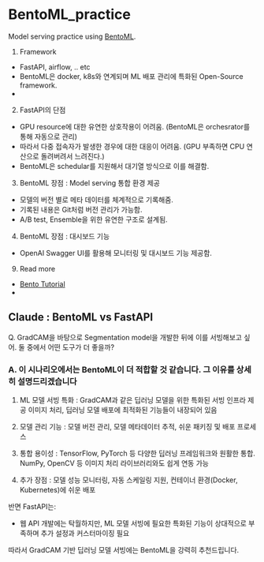 # BentoML_practice
Model serving practice using [BentoML](https://github.com/bentoml/BentoML).

1. Framework
- FastAPI, airflow, .. etc
- BentoML은 docker, k8s와 연계되며 ML 배포 관리에 특화된 Open-Source framework.
-

2. FastAPI의 단점
- GPU resource에 대한 유연한 상호작용이 어려움. (BentoML은 orchesrator를 통해 자동으로 관리)
- 따라서 다중 접속자가 발생한 경우에 대한 대응이 어려움. (GPU 부족하면 CPU 연산으로 돌려버려서 느려진다.)
- BentoML은 schedular를 지원해서 대기열 방식으로 이를 해결함.

3. BentoML 장점 : Model serving 통합 환경 제공
- 모델의 버전 별로 메타 데이터를 체계적으로 기록해줌.
- 기록된 내용은 Git처럼 버전 관리가 가능함.
- A/B test, Ensemble을 위한 유연한 구조로 설계됨.

4. BentoML 장점 : 대시보드 기능
- OpenAI Swagger UI를 활용해 모니터링 및 대시보드 기능 제공함.

9. Read more
- [Bento Tutorial](https://docs.bentoml.com/en/latest/examples/overview.html)
-

## Claude : BentoML vs FastAPI
Q. GradCAM을 바탕으로 Segmentation model을 개발한 뒤에 이를 서빙해보고 싶어. 둘 중에서 어떤 도구가 더 좋을까?

### A. 이 시나리오에서는 BentoML이 더 적합할 것 같습니다. 그 이유를 상세히 설명드리겠습니다
1. ML 모델 서빙 특화 : GradCAM과 같은 딥러닝 모델을 위한 특화된 서빙 인프라 제공
이미지 처리, 딥러닝 모델 배포에 최적화된 기능들이 내장되어 있음

2. 모델 관리 기능 : 모델 버전 관리, 모델 메타데이터 추적, 쉬운 패키징 및 배포 프로세스

3. 통합 용이성 : TensorFlow, PyTorch 등 다양한 딥러닝 프레임워크와 원활한 통합. NumPy, OpenCV 등 이미지 처리 라이브러리와도 쉽게 연동 가능

4. 추가 장점 : 모델 성능 모니터링, 자동 스케일링 지원, 컨테이너 환경(Docker, Kubernetes)에 쉬운 배포

반면 FastAPI는:

- 웹 API 개발에는 탁월하지만, ML 모델 서빙에 필요한 특화된 기능이 상대적으로 부족하며 추가 설정과 커스터마이징 필요

따라서 GradCAM 기반 딥러닝 모델 서빙에는 BentoML을 강력히 추천드립니다.